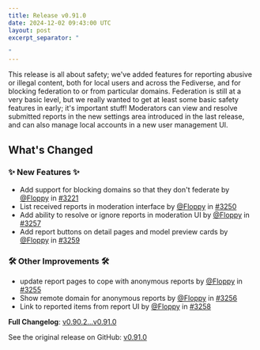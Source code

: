 ```yaml
---
title: Release v0.91.0
date: 2024-12-02 09:43:00 UTC
layout: post
excerpt_separator: "

"
---
```

This release is all about safety; we've added features for reporting abusive or illegal content, both for local users and across the Fediverse, and for blocking federation to or from particular domains. Federation is still at a very basic level, but we really wanted to get at least some basic safety features in early; it's important stuff! Moderators can view and resolve submitted reports in the new settings area introduced in the last release, and can also manage local accounts in a new user management UI.

## What's Changed
### ✨ New Features ✨
* Add support for blocking domains so that they don't federate by [@Floppy](https://github.com/Floppy) in [#3221](https://github.com/manyfold3d/manyfold/pull/3221)
* List received reports in moderation interface by [@Floppy](https://github.com/Floppy) in [#3250](https://github.com/manyfold3d/manyfold/pull/3250)
* Add ability to resolve or ignore reports in moderation UI by [@Floppy](https://github.com/Floppy) in [#3257](https://github.com/manyfold3d/manyfold/pull/3257)
* Add report buttons on detail pages and model preview cards by [@Floppy](https://github.com/Floppy) in [#3259](https://github.com/manyfold3d/manyfold/pull/3259)
### 🛠️ Other Improvements 🛠️
* update report pages to cope with anonymous reports by [@Floppy](https://github.com/Floppy) in [#3255](https://github.com/manyfold3d/manyfold/pull/3255)
* Show remote domain for anonymous reports by [@Floppy](https://github.com/Floppy) in [#3256](https://github.com/manyfold3d/manyfold/pull/3256)
* Link to reported items from report UI by [@Floppy](https://github.com/Floppy) in [#3258](https://github.com/manyfold3d/manyfold/pull/3258)


**Full Changelog**: [v0.90.2...v0.91.0](https://github.com/manyfold3d/manyfold/compare/v0.90.2...v0.91.0)

See the original release on GitHub: [v0.91.0](https://github.com/manyfold3d/manyfold/releases/tag/v0.91.0)
